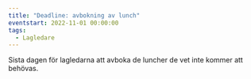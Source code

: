 ```yaml
---
title: "Deadline: avbokning av lunch"
eventstart: 2022-11-01 00:00:00
tags:
  - Lagledare
---
```


Sista dagen för lagledarna att avboka de luncher de vet inte kommer att behövas.
